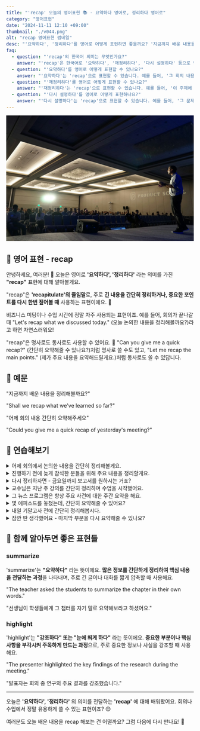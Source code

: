 ```yaml
---
title: "'recap' 오늘의 영어표현 📚 - 요약하다 영어로, 정리하다 영어로"
category: "영어표현"
date: "2024-11-11 12:10 +09:00"
thumbnail: "./v044.png"
alt: "recap 영어표현 썸네일"
desc: "'요약하다', '정리하다'를 영어로 어떻게 표현하면 좋을까요? '지금까지 배운 내용을 정리해볼까요?', '어제 회의 내용 간단히 요약해주세요' 등을 영어로 표현하는 법을 배워봅시다. 다양한 예문을 통해서 연습하고 본인의 표현으로 만들어 보세요."
faq:
  - question: "'recap'의 한국어 의미는 무엇인가요?"
    answer: "'recap'은 한국어로 '요약하다', '재정리하다', '다시 설명하다' 등으로 번역될 수 있습니다. 주로 긴 내용을 간단히 정리할 때 사용됩니다."
  - question: "'요약하다'를 영어로 어떻게 표현할 수 있나요?"
    answer: "'요약하다'는 'recap'으로 표현할 수 있습니다. 예를 들어, '그 회의 내용을 요약해 줄 수 있어?'는 'Can you recap what happened in the meeting?'로 말할 수 있습니다."
  - question: "'재정리하다'를 영어로 어떻게 표현할 수 있나요?"
    answer: "'재정리하다'는 'recap'으로 표현할 수 있습니다. 예를 들어, '이 주제에 대해 다시 재정리해 줘'는 'Please recap this topic'으로 말할 수 있습니다."
  - question: "'다시 설명하다'를 영어로 어떻게 표현하나요?"
    answer: "'다시 설명하다'는 'recap'으로 표현할 수 있습니다. 예를 들어, '그 문제에 대해 다시 설명해 줄 수 있어?'는 'Can you recap that issue for me?'로 표현할 수 있습니다."
---
```


![강연자와 강연을 듣는 사람들](./v044-1.jpg)

## 🌟 영어 표현 - recap

안녕하세요, 여러분! 👋 오늘은 영어로 **'요약하다', '정리하다'** 라는 의미를 가진 **"recap"** 표현에 대해 알아볼게요.

"recap"은 **'recapitulate'의 줄임말**로, 주로 **긴 내용을 간단히 정리하거나, 중요한 포인트를 다시 한번 짚어볼 때** 사용하는 표현이에요. 🎯

비즈니스 미팅이나 수업 시간에 정말 자주 사용되는 표현이죠. 예를 들어, 회의가 끝나갈 때 "Let's recap what we discussed today." (오늘 논의한 내용을 정리해볼까요?)라고 하면 자연스러워요!

"recap"은 명사로도 동사로도 사용할 수 있어요. 📝 "Can you give me a quick recap?" (간단히 요약해줄 수 있나요?)처럼 명사로 쓸 수도 있고, "Let me recap the main points." (제가 주요 내용을 요약해드릴게요.)처럼 동사로도 쓸 수 있답니다.

<script async src="https://pagead2.googlesyndication.com/pagead/js/adsbygoogle.js?client=ca-pub-1465612013356152"
     crossorigin="anonymous"></script>
<!-- engple-horizontal-ad -->

<ins class="adsbygoogle"
     style="display:block"
     data-ad-client="ca-pub-1465612013356152"
     data-ad-slot="2106896038"
     data-ad-format="auto"
     data-full-width-responsive="true"></ins>

<script>
     (adsbygoogle = window.adsbygoogle || []).push({});
</script>

## 📖 예문

"지금까지 배운 내용을 정리해볼까요?"

"Shall we recap what we've learned so far?"

"어제 회의 내용 간단히 요약해주세요"

"Could you give me a quick recap of yesterday's meeting?"

## 💬 연습해보기

<details>
<summary>어제 회의에서 논의한 내용을 간단히 정리해볼게요.</summary>
<span>Let me quickly recap what we discussed in yesterday's meeting.</span>
</details>

<details>
<summary>진행하기 전에 늦게 참석한 분들을 위해 주요 내용을 정리할게요.</summary>
<span>Before we move on, I'll recap the main points for those who joined late.</span>
</details>

<details>
<summary>다시 정리하자면 - 금요일까지 보고서를 원하시는 거죠?</summary>
<span>Just to recap - you want the report by Friday, right?</span>
</details>

<details>
<summary>교수님은 지난 주 강의를 간단히 정리하며 수업을 시작했어요.</summary>
<span>The professor started class with a brief recap of last week's lecture.</span>
</details>

<details>
<summary>그 뉴스 프로그램은 항상 주요 사건에 대한 주간 요약을 해요.</summary>
<span>The news show always has a weekly recap of major events.</span>
</details>

<details>
<summary>몇 에피소드를 놓쳤는데, 간단히 요약해줄 수 있어요?</summary>
<span>I missed a few episodes - <a href="/blog/in-english/028.would-you-mind/">mind</a> giving me a quick recap?</span>
</details>

<details>
<summary>내일 기말고사 전에 간단히 정리해봅시다.</summary>
<span>Let's do a quick recap before the final exam tomorrow.</span>
</details>

<details>
<summary>잠깐 딴 생각했어요 - 마지막 부분을 다시 요약해줄 수 있나요?</summary>
<span>Hey, I <a href="/blog/in-english/008.zone-out/">zoned out</a> for a minute - could you recap that last part?</span>
</details>

## 🤝 함께 알아두면 좋은 표현들

### summarize

'summarize'는 **"요약하다"** 라는 뜻이에요. **많은 정보를 간단하게 정리하여 핵심 내용을 전달하는 과정**을 나타내며, 주로 긴 글이나 대화를 짧게 압축할 때 사용해요.

"The teacher asked the students to summarize the chapter in their own words."

"선생님이 학생들에게 그 챕터를 자기 말로 요약해보라고 하셨어요."

### highlight

'highlight'는 **"강조하다" 또는 "눈에 띄게 하다"** 라는 뜻이에요. **중요한 부분이나 핵심 사항을 부각시켜 주목하게 만드는 과정**으로, 주로 중요한 정보나 사실을 강조할 때 사용해요.

"The presenter highlighted the key findings of the research during the meeting."

"발표자는 회의 중 연구의 주요 결과를 강조했습니다."

---

오늘은 **'요약하다', '정리하다'** 의 의미를 전달하는 **'recap'** 에 대해 배워봤어요. 회의나 수업에서 정말 유용하게 쓸 수 있는 표현이죠? 😊

여러분도 오늘 배운 내용을 recap 해보는 건 어떨까요? 그럼 다음에 다시 만나요! 👋
